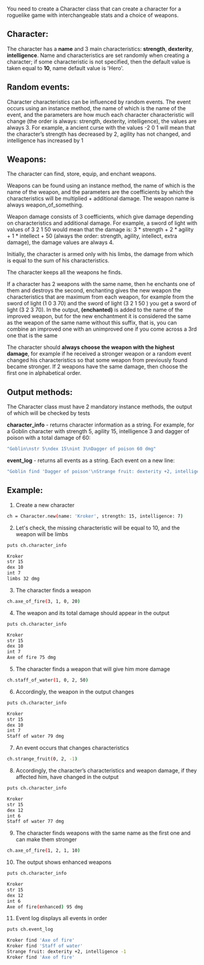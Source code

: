 You need to create a Character class that can create a character for a roguelike game with interchangeable stats and a choice of weapons.

Character:
-
The character has a __name__ and 3 main characteristics: __strength__, __dexterity__, __intelligence__. Name and characteristics are set randomly when creating a character; if some characteristic is not specified, then the default value is taken equal to __10__, name default value is 'Hero'.

Random events:
-
Character characteristics can be influenced by random events. The event occurs using an instance method, the name of which is the name of the event, and the parameters are how much each character characteristic will change (the order is always: strength, dexterity, intelligence), the values are always 3. For example, a ancient curse with the values -2 0 1 will mean that the character’s strength has decreased by 2, agility has not changed, and intelligence has increased by 1

Weapons:
-
The character can find, store, equip, and enchant weapons.

Weapons can be found using an instance method, the name of which is the name of the weapon, and the parameters are the coefficients by which the characteristics will be multiplied + additional damage. The weapon name is always weapon_of_something.

Weapon damage consists of 3 coefficients, which give damage depending on characteristics and additional damage. For example, a sword of light with values of 3 2 1 50 would mean that the damage is: 3 * strength + 2 * agility + 1 * intellect + 50 (always the order: strength, agility, intellect, extra damage), the damage values are always 4.

Initially, the character is armed only with his limbs, the damage from which is equal to the sum of his characteristics.

The character keeps all the weapons he finds.

If a character has 2 weapons with the same name, then he enchants one of them and destroys the second, enchanting gives the new weapon the characteristics that are maximum from each weapon, for example from the sword of light (1 0 3 70) and the sword of light (3 2 1 50 ) you get a sword of light (3 2 3 70). In the output, __(enchanted)__ is added to the name of the improved weapon, but for the new enchantment it is considered the same as the weapon of the same name without this suffix, that is, you can combine an improved one with an unimproved one if you come across a 3rd one that is the same

The character should __always choose the weapon with the highest damage__, for example if he received a stronger weapon or a random event changed his characteristics so that some weapon from previously found became stronger. If 2 weapons have the same damage, then choose the first one in alphabetical order.

Output methods:
-
The Character class must have 2 mandatory instance methods, the output of which will be checked by tests

__character_info__ - returns character information as a string. For example, for a Goblin character with strength 5, agility 15, intelligence 3 and dagger of poison with a total damage of 60:
```bash
"Goblin\nstr 5\ndex 15\nint 3\nDagger of poison 60 dmg"
```

__event_log__ - returns all events as a string. Each event on a new line:
```bash
"Goblin find 'Dagger of poison'\nStrange fruit: dexterity +2, intelligence -1"
```

Example:
-
1. Create a new character
```bash
ch = Character.new(name: 'Kroker', strength: 15, intelligence: 7)
```
2. Let's check, the missing characteristic will be equal to 10, and the weapon will be limbs
```bash
puts ch.character_info
```
```bash
Kroker
str 15
dex 10
int 7
limbs 32 dmg
```
3. The character finds a weapon
```bash
ch.axe_of_fire(3, 1, 0, 20)
```
4. The weapon and its total damage should appear in the output
```bash
puts ch.character_info
```
```bash
Kroker
str 15
dex 10
int 7
Axe of fire 75 dmg
```
5. The character finds a weapon that will give him more damage
```bash
ch.staff_of_water(1, 0, 2, 50)
```
6. Accordingly, the weapon in the output changes
```bash
puts ch.character_info
```
```bash
Kroker
str 15
dex 10
int 7
Staff of water 79 dmg
```
7. An event occurs that changes characteristics
```bash
ch.strange_fruit(0, 2, -1)
```
8. Accordingly, the character’s characteristics and weapon damage, if they affected him, have changed in the output
```bash
puts ch.character_info
```
```bash
Kroker
str 15
dex 12
int 6
Staff of water 77 dmg
```
9. The character finds weapons with the same name as the first one and can make them stronger
```bash
ch.axe_of_fire(1, 2, 1, 10)
```
10. The output shows enhanced weapons
```bash
puts ch.character_info
```
```bash
Kroker
str 15
dex 12
int 6
Axe of fire(enhanced) 95 dmg
```
11. Event log displays all events in order
```bash
puts ch.event_log
```
```bash
Kroker find 'Axe of fire'
Kroker find 'Staff of water'
Strange fruit: dexterity +2, intelligence -1
Kroker find 'Axe of fire'
```
